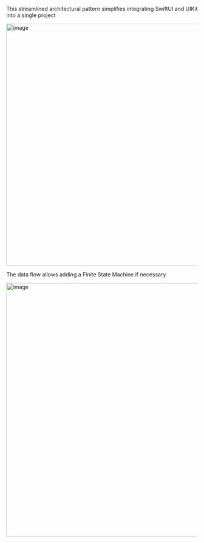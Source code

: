 This streamlined architectural pattern simplifies integrating SwiftUI and UIKit into a single project

<img width="638" alt="image" src="https://github.com/user-attachments/assets/9c453cf4-c672-41fb-98ab-7963dc52fc9f">

The data flow allows adding a Finite State Machine if necessary

<img width="668" alt="image" src="https://github.com/user-attachments/assets/12e54c1b-036c-401d-95d0-ca1905477b2a">
